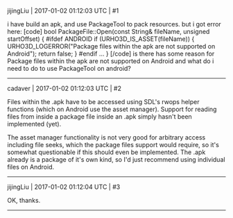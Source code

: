 jijingLiu | 2017-01-02 01:12:03 UTC | #1

i have build an apk, and use PackageTool to pack resources.
but i got error here:
[code]
bool PackageFile::Open(const String& fileName, unsigned startOffset)
{
#ifdef ANDROID
    if (URHO3D_IS_ASSET(fileName))
    {
        URHO3D_LOGERROR("Package files within the apk are not supported on Android");
        return false;
    }
#endif
...
}
[/code]
is there has some reason for  Package files within the apk are not supported on Android and what do i need to do to use PackageTool on android?

-------------------------

cadaver | 2017-01-02 01:12:03 UTC | #2

Files within the .apk have to be accessed using SDL's rwops helper functions (which on Android use the  asset manager). Support for reading files from inside a package file inside an .apk simply hasn't been implemented (yet).

The asset manager functionality is not very good for arbitrary access including file seeks, which the package files support would require, so it's somewhat questionable if this should even be implemented. The .apk already is a package of it's own kind, so I'd just recommend using individual files on Android.

-------------------------

jijingLiu | 2017-01-02 01:12:04 UTC | #3

OK, thanks.

-------------------------

